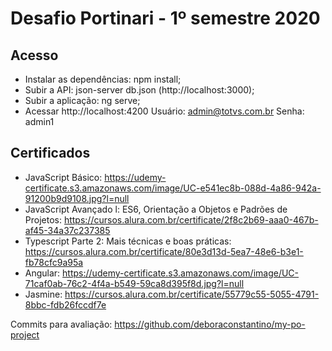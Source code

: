 # Desafio Portinari - 1º semestre 2020

## Acesso

* Instalar as dependências: npm install;
* Subir a API: json-server db.json (http://localhost:3000);
* Subir a aplicação: ng serve;
* Acessar http://localhost:4200
	Usuário: admin@totvs.com.br
	Senha: admin1

## Certificados

* JavaScript Básico: https://udemy-certificate.s3.amazonaws.com/image/UC-e541ec8b-088d-4a86-942a-91200b9d9108.jpg?l=null
* JavaScript Avançado l: ES6, Orientação a Objetos e Padrões de Projetos: https://cursos.alura.com.br/certificate/2f8c2b69-aaa0-467b-af45-34a37c237385
* Typescript Parte 2: Mais técnicas e boas práticas: https://cursos.alura.com.br/certificate/80e3d13d-5ea7-48e6-b3e1-fb78cfc9a95a
* Angular: https://udemy-certificate.s3.amazonaws.com/image/UC-71caf0ab-76c2-4f4a-b549-59ca8d395f8d.jpg?l=null
* Jasmine: https://cursos.alura.com.br/certificate/55779c55-5055-4791-8bbc-fdb26fccdf7e

Commits para avaliação: https://github.com/deboraconstantino/my-po-project